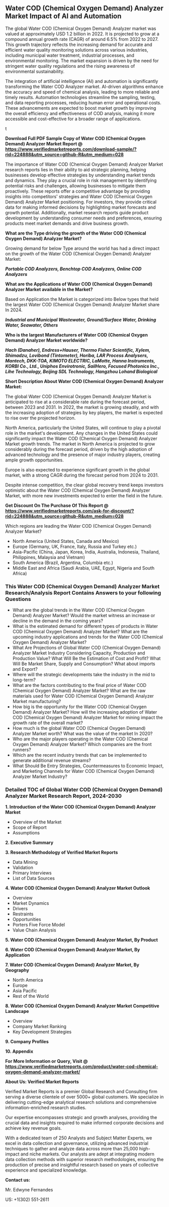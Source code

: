 <h2>Water COD (Chemical Oxygen Demand) Analyzer Market Impact of AI and Automation</h2><p>The global Water COD (Chemical Oxygen Demand) Analyzer market was valued at approximately USD 1.2 billion in 2022. It is projected to grow at a compound annual growth rate (CAGR) of around 6.5% from 2022 to 2027. This growth trajectory reflects the increasing demand for accurate and efficient water quality monitoring solutions across various industries, including municipal water treatment, industrial processes, and environmental monitoring. The market expansion is driven by the need for stringent water quality regulations and the rising awareness of environmental sustainability.</p><p>The integration of artificial intelligence (AI) and automation is significantly transforming the Water COD Analyzer market. AI-driven algorithms enhance the accuracy and speed of chemical analysis, leading to more reliable and timely results. Automation technologies streamline the sampling, testing, and data reporting processes, reducing human error and operational costs. These advancements are expected to boost market growth by improving the overall efficiency and effectiveness of COD analysis, making it more accessible and cost-effective for a broader range of applications.</p>t</p><p id="" class=""><strong>Download Full PDF Sample Copy of Water COD (Chemical Oxygen Demand) Analyzer Market Report @ <a href="https://www.verifiedmarketreports.com/download-sample/?rid=224888&utm_source=github-R&utm_medium=028" target="_blank">https://www.verifiedmarketreports.com/download-sample/?rid=224888&utm_source=github-R&utm_medium=028</a></strong></p><p>The importance of&nbsp;Water COD (Chemical Oxygen Demand) Analyzer Market research reports lies in their ability to aid strategic planning, helping businesses develop effective strategies by understanding market trends and dynamics. They play a crucial role in risk management by identifying potential risks and challenges, allowing businesses to mitigate them proactively. These reports offer a competitive advantage by providing insights into competitors' strategies and Water COD (Chemical Oxygen Demand) Analyzer Market positioning. For investors, they provide critical data for making informed decisions by highlighting market forecasts and growth potential. Additionally, market research reports guide product development by understanding consumer needs and preferences, ensuring products meet market demands and drive business growth.</p><p><strong>What are the&nbsp;Type driving the growth of the Water COD (Chemical Oxygen Demand) Analyzer Market?</strong></p><p id="" class="">Growing demand for below Type around the world has had a direct impact on the growth of the Water COD (Chemical Oxygen Demand) Analyzer Market:</p><em><strong>Portable COD Analyzers, Benchtop COD Analyzers, Online COD Analyzers</strong></em></p><strong>What are the&nbsp;Applications&nbsp;of Water COD (Chemical Oxygen Demand) Analyzer Market available in the Market?</strong></p><p id="" class="">Based on Application the Market is categorized into Below types that held the largest Water COD (Chemical Oxygen Demand) Analyzer Market share In 2024.</p><em><strong>Industrial and Municipal Wastewater, Ground/Surface Water, Drinking Water, Seawater, Others</strong></em></p><strong>Who is the largest Manufacturers of Water COD (Chemical Oxygen Demand) Analyzer Market worldwide?</strong></p><p><em><strong>Hach (Danaher), Endress+Hauser, Thermo Fisher Scientific, Xylem, Shimadzu, Lovibond (Tintometer), Horiba, LAR Process Analysers, Mantech, DKK-TOA, KIMOTO ELECTRIC, LaMotte, Hanna Instruments, KORBI Co., Ltd., Uniphos Envirotronic, SailHero, Focused Photonics Inc., Lihe Technology, Beijing SDL Technology, Hangzhou Lohand Biological</strong></em></p><p id="" class=""><strong>Short Description About Water COD (Chemical Oxygen Demand) Analyzer Market:</strong></p><p>The global Water COD (Chemical Oxygen Demand) Analyzer Market is anticipated to rise at a considerable rate during the forecast period, between 2023 and 2031. In 2022, the market is growing steadily, and with the increasing adoption of strategies by key players, the market is expected to rise over the projected horizon.</p><p>North America, particularly the United States, will continue to play a pivotal role in the market's development. Any changes in the United States could significantly impact the Water COD (Chemical Oxygen Demand) Analyzer Market growth trends. The market in North America is projected to grow considerably during the forecast period, driven by the high adoption of advanced technology and the presence of major industry players, creating ample growth opportunities.</p><p>Europe is also expected to experience significant growth in the global market, with a strong CAGR during the forecast period from 2024 to 2031.</p><p>Despite intense competition, the clear global recovery trend keeps investors optimistic about the Water COD (Chemical Oxygen Demand) Analyzer Market, with more new investments expected to enter the field in the future.</p><p id="" class=""><strong>Get Discount On The Purchase Of This Report @ <a href="https://www.verifiedmarketreports.com/ask-for-discount/?rid=224888&utm_source=github-R&utm_medium=028" target="_blank">https://www.verifiedmarketreports.com/ask-for-discount/?rid=224888&utm_source=github-R&utm_medium=028</a></strong></p>Which regions are leading the Water COD (Chemical Oxygen Demand) Analyzer Market?</p><ul><li>North America (United States, Canada and Mexico)</li><li>Europe (Germany, UK, France, Italy, Russia and Turkey etc.)</li><li>Asia-Pacific (China, Japan, Korea, India, Australia, Indonesia, Thailand, Philippines, Malaysia and Vietnam)</li><li>South America (Brazil, Argentina, Columbia etc.)</li><li>Middle East and Africa (Saudi Arabia, UAE, Egypt, Nigeria and South Africa)</li></ul><h3 id="" class="">This Water COD (Chemical Oxygen Demand) Analyzer Market Research/Analysis Report Contains Answers to your following Questions</h3><ul><li>What are the global trends in the Water COD (Chemical Oxygen Demand) Analyzer Market? Would the market witness an increase or decline in the demand in the coming years?</li><li>What is the estimated demand for different types of products in Water COD (Chemical Oxygen Demand) Analyzer Market? What are the upcoming industry applications and trends for the Water COD (Chemical Oxygen Demand) Analyzer Market?</li><li>What Are Projections of Global Water COD (Chemical Oxygen Demand) Analyzer Market Industry Considering Capacity, Production and Production Value? What Will Be the Estimation of Cost and Profit? What Will Be Market Share, Supply and Consumption? What about imports and Export?</li><li>Where will the strategic developments take the industry in the mid to long-term?</li><li>What are the factors contributing to the final price of Water COD (Chemical Oxygen Demand) Analyzer Market? What are the raw materials used for Water COD (Chemical Oxygen Demand) Analyzer Market manufacturing?</li><li>How big is the opportunity for the Water COD (Chemical Oxygen Demand) Analyzer Market? How will the increasing adoption of Water COD (Chemical Oxygen Demand) Analyzer Market for mining impact the growth rate of the overall market?</li><li>How much is the global Water COD (Chemical Oxygen Demand) Analyzer Market worth? What was the value of the market In 2020?</li><li>Who are the major players operating in the Water COD (Chemical Oxygen Demand) Analyzer Market? Which companies are the front runners?</li><li>Which are the recent industry trends that can be implemented to generate additional revenue streams?</li><li>What Should Be Entry Strategies, Countermeasures to Economic Impact, and Marketing Channels for Water COD (Chemical Oxygen Demand) Analyzer Market Industry?</li></ul><h3 id="" class="">Detailed TOC of Global Water COD (Chemical Oxygen Demand) Analyzer Market Research Report, 2024-2030</h3><p id="" class=""><strong>1. Introduction of the Water COD (Chemical Oxygen Demand) Analyzer Market</strong></p><ul><li>Overview of the Market</li><li>Scope of Report</li><li>Assumptions</li></ul><p id="" class=""><strong>2. Executive Summary</strong></p><p id="" class=""><strong>3. Research Methodology of Verified Market Reports</strong></p><ul><li>Data Mining</li><li>Validation</li><li>Primary Interviews</li><li>List of Data Sources</li></ul><p id="" class=""><strong>4. Water COD (Chemical Oxygen Demand) Analyzer Market Outlook</strong></p><ul><li>Overview</li><li>Market Dynamics</li><li>Drivers</li><li>Restraints</li><li>Opportunities</li><li>Porters Five Force Model</li><li>Value Chain Analysis</li></ul><p id="" class=""><strong>5. Water COD (Chemical Oxygen Demand) Analyzer Market, By Product</strong></p><p id="" class=""><strong>6. Water COD (Chemical Oxygen Demand) Analyzer Market, By Application</strong></p><p id="" class=""><strong>7. Water COD (Chemical Oxygen Demand) Analyzer Market, By Geography</strong></p><ul><li>North America</li><li>Europe</li><li>Asia Pacific</li><li>Rest of the World</li></ul><p id="" class=""><strong>8. Water COD (Chemical Oxygen Demand) Analyzer Market Competitive Landscape</strong></p><ul><li>Overview</li><li>Company Market Ranking</li><li>Key Development Strategies</li></ul><p id="" class=""><strong>9. Company Profiles</strong></p><p id="" class=""><strong>10. Appendix</strong></p><p id="" class=""><strong>For More Information or Query, Visit @ <a href="https://www.verifiedmarketreports.com/product/water-cod-chemical-oxygen-demand-analyzer-market/" target="_blank">https://www.verifiedmarketreports.com/product/water-cod-chemical-oxygen-demand-analyzer-market/</a></strong></p><p id="" class=""><strong>About Us: Verified Market Reports</strong></p><p id="" class="">Verified Market Reports is a premier Global Research and Consulting firm serving a diverse clientele of over 5000+ global customers. We specialize in delivering cutting-edge analytical research solutions and comprehensive information-enriched research studies.</p><p id="" class="">Our expertise encompasses strategic and growth analyses, providing the crucial data and insights required to make informed corporate decisions and achieve key revenue goals.</p><p id="" class="">With a dedicated team of 250 Analysts and Subject Matter Experts, we excel in data collection and governance, utilizing advanced industrial techniques to gather and analyze data across more than 25,000 high-impact and niche markets. Our analysts are adept at integrating modern data collection methods with superior research methodologies, ensuring the production of precise and insightful research based on years of collective experience and specialized knowledge.</p><p id="" class=""><strong>Contact us:</strong></p><p id="" class="">Mr. Edwyne Fernandes</p><p id="" class="">US: +1(302) 551-2611</p>